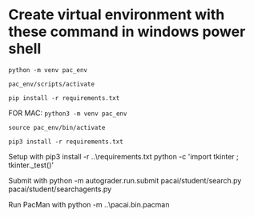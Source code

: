 # Create virtual environment with these command in windows power shell

```python -m venv pac_env```

```pac_env/scripts/activate```

```pip install -r requirements.txt```

FOR MAC:
```python3 -m venv pac_env```

```source pac_env/bin/activate```

```pip3 install -r requirements.txt```



Setup with 
pip3 install -r ..\requirements.txt
python -c 'import tkinter ; tkinter._test()'




Submit with 
python -m autograder.run.submit pacai/student/search.py pacai/student/searchagents.py




Run PacMan with 
python -m ..\pacai.bin.pacman

